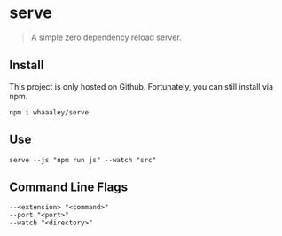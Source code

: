 
# serve

> A simple zero dependency reload server.

## Install

This project is only hosted on Github. Fortunately, you can still install via npm.

```
npm i whaaaley/serve
```

## Use

```
serve --js "npm run js" --watch "src"
```

## Command Line Flags

```
--<extension> "<command>"
--port "<port>"
--watch "<directory>"
```
